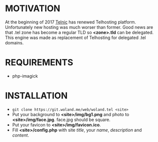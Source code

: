# MOTIVATION
At the beginning of 2017 [Telnic](https://www.do.tel/) has renewed Telhosting platform. Unfortunately new hosting was much worser than former. Good news are that .tel zone has become a regular TLD so **\<zone>.tld** can be delegated. This engine was made as replacement of Telhosting for delegated .tel domains.

# REQUIREMENTS

* php-imagick

# INSTALLATION

* `git clone https://git.woland.me/web/woland.tel <site>`
* Put your background to **\<site>/img/bg1.png** and photo to **\<site>/img/face.jpg**. face.jpg should be square.	
* Put your favicon to **\<site>/img/favicon.ico**.
* Fill **\<site>/config.php** with site _title_, your _name_, _description_ and _content_.
